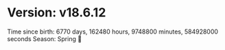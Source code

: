 # Version: v18.6.12
Time since birth: 6770 days, 162480 hours, 9748800 minutes, 584928000 seconds
Season: Spring 🌸

